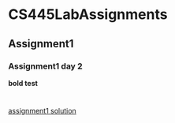 # CS445LabAssignments
## Assignment1
### Assignment1 day 2
**bold test**
#
[assignment1 solution]()
